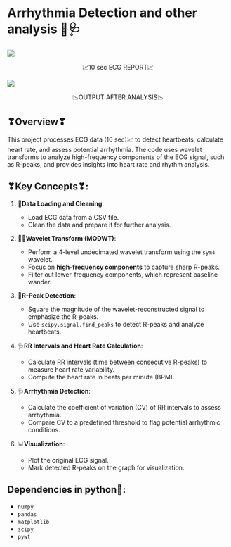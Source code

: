 # Arrhythmia Detection and other analysis 💟🩺
<img src="https://cdn.discordapp.com/attachments/1117028520313491526/1307351310512951407/image.png?ex=6739fd49&is=6738abc9&hm=1c2c2c587e8ff009d28c011a15320df39582657e6daf968908fe72916111b827&">
<p align="center">📈10 sec ECG REPORT📈</p>
<img src="https://cdn.discordapp.com/attachments/1117028520313491526/1307353376098488460/Figure_1.png?ex=6739ff36&is=6738adb6&hm=1ca8ad4dec603fbbd67bd0d411e96b65b7dfb6ac0193d00990b493d0eeaea673&">

<p align="center">📉OUTPUT AFTER ANALYSIS📉</p>

## ❣Overview❣
This project processes ECG data (10 sec)📈 to detect heartbeats, calculate heart rate, and assess potential arrhythmia. The code uses wavelet transforms to analyze high-frequency components of the ECG signal, such as R-peaks, and provides insights into heart rate and rhythm analysis.

## ❣Key Concepts❣:
1. 🧹**Data Loading and Cleaning**:
   - Load ECG data from a CSV file.
   - Clean the data and prepare it for further analysis.

2. 👩‍💻**Wavelet Transform (MODWT)**:
   - Perform a 4-level undecimated wavelet transform using the `sym4` wavelet.
   - Focus on **high-frequency components** to capture sharp R-peaks.
   - Filter out lower-frequency components, which represent baseline wander.

3. 🗻**R-Peak Detection**:
   - Square the magnitude of the wavelet-reconstructed signal to emphasize the R-peaks.
   - Use `scipy.signal.find_peaks` to detect R-peaks and analyze heartbeats.

4. 🩺**RR Intervals and Heart Rate Calculation**:
   - Calculate RR intervals (time between consecutive R-peaks) to measure heart rate variability.
   - Compute the heart rate in beats per minute (BPM).

5. 🩺**Arrhythmia Detection**:
   - Calculate the coefficient of variation (CV) of RR intervals to assess arrhythmia.
   - Compare CV to a predefined threshold to flag potential arrhythmic conditions.

6. 📊**Visualization**:
   - Plot the original ECG signal.
   - Mark detected R-peaks on the graph for visualization.

## Dependencies in python🐍:
- `numpy`
- `pandas`
- `matplotlib`
- `scipy`
- `pywt`



